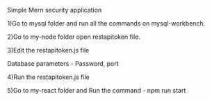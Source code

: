 

Simple Mern security application

1)Go to mysql folder and run all the commands on mysql-workbench.

2)Go to my-node folder open restapitoken file. 

3)Edit the restapitoken.js file

Database parameters - Password, port

4)Run the restapitoken.js file

5)Go to my-react folder and Run the command  - npm run start


